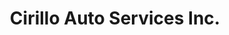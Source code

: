 ---
title: "Cirillo Auto Services Inc."
url: /lake-luzerne/cirillo-auto-services-inc/
shop: Autowerkstatt
---